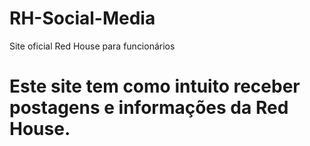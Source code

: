 # RH-Social-Media
 Site oficial Red House para funcionários

# Este site tem como intuito receber postagens e informações da Red House.